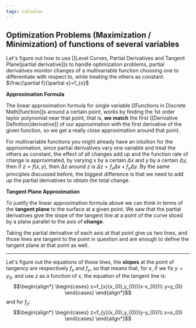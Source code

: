 ```yaml
---
tags: calculus
---
```

## Optimization Problems (Maximization / Minimization) of functions of several variables

Let's figure out how to use [[Level Curves, Partial Derivatives and Tangent Plane|partial derivative]]s to handle optimization problems, partial derivatives monitor changes of a multivariable function choosing one to differentiate with respect to, while treating the others as constant. $\frac{\partial f}{\partial x}=f_{x}$ 

**Approximation Formula**

The linear approximation formula for single variable [[Functions in Discrete Math|function]]s around a certain point, works by finding the $1$st order taylor polynomial near that point, that is, **we match** the first [[Derivative Definition|derivative]] of our approximation with the first derivative of the given function, so we get a really close approximation around that point.

For multivariable functions you might already have an intuition for the approximation, since partial derivatives vary one variable and treat the others as constant, the effect of all changes add up and the function rate of change is approximated, by varying $x$ by a certain $\Delta x$ and $y$ by a certain $\Delta y$, then if $z=f(x,y)$, then $\Delta z$ around $z$ is $\Delta z = f_{x} \Delta x + f_{y}\Delta y$. By the same principles discussed before, the biggest difference is that we need to add up the partial derivatives to obtain the total change.

**Tangent Plane Approximation**

To justify the linear approximation formula above we can think in terms of the **tangent plane** to the surface at a given point. We saw that the partial derivatives give the slope of the tangent line at a point of the curve sliced by a plane parallel to the axis of **change**. 

Taking the partial derivative of each axis at that point give us two lines, and those lines are tangent to the point in question and are enough to define the tangent plane at that point as well.
___
Let's figure out the equations of those lines, the **slopes** at the point of tangency are respectively $f_{x}$ and $f_{y}$, so that means that, for $x$, if we fix $y=y_{0}$, and use $z$ as a function of $x$, the equation of the tangent line is:
$$\begin{align*}
\begin{cases}
z=f_{x}(x_{0},y_{0})(x-x_{0})\\
y=y_{0}
\end{cases}
\end{align*}$$
and for $f_{y}$:
$$\begin{align*}
\begin{cases}
z=f_{y}(x_{0},y_{0})(y-y_{0})\\
x=x_{0}
\end{cases}
\end{align*}$$
